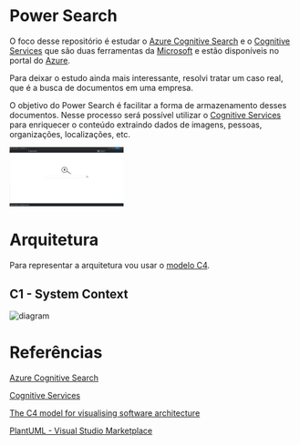 # Power Search

O foco desse repositório é estudar o [Azure Cognitive Search](https://azure.microsoft.com/pt-br/services/search/) e o [Cognitive Services](https://azure.microsoft.com/en-us/services/cognitive-services/) que são duas ferramentas da [Microsoft](https://www.microsoft.com/) e estão disponíveis no portal do [Azure](https://azure.microsoft.com/).

Para deixar o estudo ainda mais interessante, resolvi tratar um caso real, que é a busca de documentos em uma empresa.

O objetivo do Power Search é facilitar a forma de armazenamento desses documentos. Nesse processo será possível utilizar o [Cognitive Services](https://azure.microsoft.com/en-us/services/cognitive-services/) para enriquecer o conteúdo extraindo dados de imagens, pessoas, organizações, localizações, etc.

<img src="https://github.com/rodrigogermano/powersearch/blob/main/docs/home.png" alt="drawing" style="width:200px;"/>

# Arquitetura

Para representar a arquitetura vou usar o [modelo C4](https://c4model.com/).

## C1 - System Context

![diagram](https://www.plantuml.com/plantuml/svg/0/ZLHDRnen4Br7odzmSm8fXKjFFOMcA8r46bGWLKzey1gmvBKt_Y0q_oRgkSTUSjq_rXcpNhn9rLOWxJBCctdpvjaNpeFreLId9s-avYeKWcszhzpxuT32ms0Z_JQiWXEM6-s5zWDkoY4KLeBUgL25uUMxjrC5sYzk9aC5NZYFeUKbPU_ze8gbJqyces-tY_dow_Nyqt8olXf__jZhKtmgh3Ew5rm0AyqvErkuK3_Xwnc-On4dDa4m9C31iaYXVYuCumgSasl9WNwOakdwvqueLjNFAoMv6PprszexYSMLVCHKYqNlif_KP2vA1ewLmfNug8GjfNFrB-7OFNOsB15YWW4NpXa6_qF4oXs6SXuGV2GmecTdF8vgvjCX8syAunX-OptfpXcnq_KFmzfvSXh7pXOtOAKt33TfWhU6PbfBbLFP28kh5CZXwl3sciwmRVE2sJr6KHdRzEjCM9HIIsnFsZ8QDGzGZrlM2J7_3_4RUh49VMRV7K9wQnlDM635gNb0BZC1bc-fmvHg-6IPyqPRt9rFqnI6XnAhehWasmgSODhaunowBCTxtrifivhXlc13Qeri2Oz2GuHJjvcaJ22j8V_FlQnJ0jzABIR8KqkzGUZD8S9IA2zNWGKcj9Me0fSDMJ94WQgzgXr7HVG7UkPbq0eLBhL-Yev4kIjhoC8e0geTOQwLzejGnsEO2Kos2Ce3vL5EzpZz8P74w9w216rEG8PPLCf0GOZZLb9sQzA_zqX-Rvla1di9NijDG6dJjkFU3eSQpHtIrTDFUXp1IUFsDk29IIYFt1E73DVnpn6DhYIaDZlJXHyADEswwEi2a-9T4t4kTt9qZDI5s8CT91fDbTVU6pVM4gnR1QznF7gPcMrZZmiS9jxalm40)



# Referências

[Azure Cognitive Search](https://azure.microsoft.com/pt-br/services/search/) 

[Cognitive Services](https://azure.microsoft.com/en-us/services/cognitive-services/)

[The C4 model for visualising software architecture](https://c4model.com/)

[PlantUML - Visual Studio Marketplace](https://marketplace.visualstudio.com/items?itemName=jebbs.plantuml)


